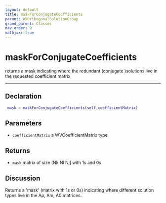 ```yaml
---
layout: default
title: maskForConjugateCoefficients
parent: WVOrthogonalSolutionGroup
grand_parent: Classes
nav_order: 9
mathjax: true
---
```


#  maskForConjugateCoefficients

returns a mask indicating where the redundant (conjugate )solutions live in the requested coefficient matrix.


---

## Declaration
```matlab
 mask = maskForConjugateCoefficients(self,coefficientMatrix)
```
## Parameters
+ `coefficientMatrix`  a WVCoefficientMatrix type

## Returns
+ `mask`  matrix of size [Nk Nl Nj] with 1s and 0s

## Discussion

  Returns a 'mask' (matrix with 1s or 0s) indicating where
  different solution types live in the Ap, Am, A0 matrices.
 
        
